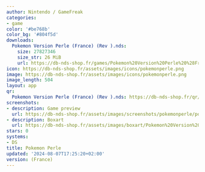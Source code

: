 ```yaml
---
author: Nintendo / GameFreak
categories:
- game
color: '#be768b'
color_bg: '#804f5d'
downloads:
  Pokemon Version Perle (France) (Rev ).nds:
    size: 27827346
    size_str: 26 MiB
    url: https://db-nds-shop.fr/games/Pokemon%20Version%20Perle%20%28France%29%20%28Rev%20%29.zip
icon: https://db-nds-shop.fr/assets/images/icons/pokemonperle.png
image: https://db-nds-shop.fr/assets/images/icons/pokemonperle.png
image_length: 504
layout: app
qr:
  Pokemon Version Perle (France) (Rev ).nds: https://db-nds-shop.fr/qr/pokemon-version-perle-france-rev--nds.png
screenshots:
- description: Game preview
  url: https://db-nds-shop.fr/assets/images/screenshots/pokemonperle/pokemonperle.png
- description: Boxart
  url: https://db-nds-shop.fr/assets/images/boxart/Pokemon%20Version%20Perle%20(France)%20(Rev%20).nds.png
stars: 0
systems:
- DS
title: Pokemon Perle
updated: '2024-08-07T17:25:20+02:00'
version: (France)
---
```

